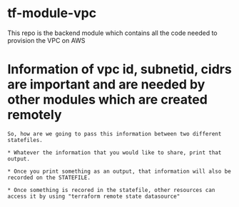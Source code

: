# tf-module-vpc

This repo is the backend module which contains all the code needed to provision the VPC on AWS

# Information of vpc id, subnetid, cidrs are important and are needed by other modules which are created remotely

```
So, how are we going to pass this information between two different statefiles.

* Whatever the information that you would like to share, print that output.

* Once you print something as an output, that information will also be recorded on the STATEFILE.

* Once something is recored in the statefile, other resources can access it by using "terraform remote state datasource"

```